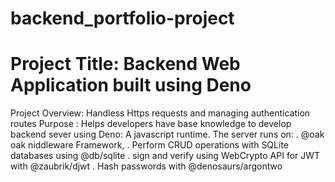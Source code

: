 # backend_portfolio-project
# Project Title: Backend Web  Application built using Deno 
Project Overview:
Handless Https requests and managing authentication routes
Purpose :
Helps developers have base knowledge to develop backend sever using Deno: A javascript runtime.
The server runs on:
. @oak oak niddleware Framework, 
. Perform CRUD operations with SQLite databases using @db/sqlite
. sign and verify using WebCrypto API for JWT with @zaubrik/djwt
. Hash passwords with @denosaurs/argontwo